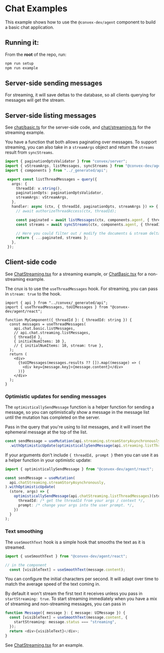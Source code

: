 # Chat Examples

This example shows how to use the `@convex-dev/agent` component to build a basic
chat application.

## Running it:

From the **root** of the repo, run:

```sh
npm run setup
npm run example
```

## Server-side sending messages



For streaming, it will save deltas to the database, so all clients querying for
messages will get the stream.

## Server-side listing messages

See [chat/basic.ts](./basic.ts) for the server-side code,
and [chat/streaming.ts](./streaming.ts) for the streaming example.

You have a function that both allows paginating over messages.
To support streaming, you can also take in a `streamArgs` object and return the
`streams` result from `syncStreams`.

```ts
import { paginationOptsValidator } from "convex/server";
import { vStreamArgs, listMessages, syncStreams } from "@convex-dev/agent";
import { components } from "../_generated/api";

 export const listThreadMessages = query({
   args: {
     threadId: v.string(),
     paginationOpts: paginationOptsValidator,
     streamArgs: vStreamArgs,
   },
   handler: async (ctx, { threadId, paginationOpts, streamArgs }) => {
     // await authorizeThreadAccess(ctx, threadId);

     const paginated = await listMessages(ctx, components.agent, { threadId, paginationOpts });
     const streams = await syncStreams(ctx, components.agent, { threadId, streamArgs });

     // Here you could filter out / modify the documents & stream deltas.
     return { ...paginated, streams };
   },
 });
```


## Client-side code

See [ChatStreaming.tsx](../../ui/ChatStreaming.tsx) for a streaming example,
or [ChatBasic.tsx](../../ui/ChatBasic.tsx) for a non-streaming example.

The crux is to use the `useThreadMessages` hook.
For streaming, you can pass in `stream: true` to the hook.

```tsx
import { api } from "../convex/_generated/api";
import { useThreadMessages, toUIMessages } from "@convex-dev/agent/react";

function MyComponent({ threadId }: { threadId: string }) {
  const messages = useThreadMessages(
    api.chat.basic.listMessages,
    // api.chat.streaming.listMessages,
    { threadId },
    { initialNumItems: 10 },
    // { initialNumItems: 10, stream: true },
  );
  return (
    <div>
      {toUIMessages(messages.results ?? []).map((message) => (
        <div key={message.key}>{message.content}</div>
      ))}
    </div>
  );
}
```

### Optimistic updates for sending messages

The `optimisticallySendMessage` function is a helper function for sending a
message, so you can optimistically show a message in the message list until the
mutation has completed on the server.

Pass in the query that you're using to list messages, and it will insert the
ephemeral message at the top of the list.

```ts
const sendMessage = useMutation(api.streaming.streamStoryAsynchronously)
  .withOptimisticUpdate(optimisticallySendMessage(api.streaming.listThreadMessages));
```

If your arguments don't include `{ threadId, prompt }` then you can use it as a
helper function in your optimistic update:

```ts
import { optimisticallySendMessage } from "@convex-dev/agent/react";

const sendMessage = useMutation(
  api.chatStreaming.streamStoryAsynchronously,
).withOptimisticUpdate(
  (store, args) => {
    optimisticallySendMessage(api.chatStreaming.listThreadMessages)(store, {
      threadId: /* get the threadId from your args / context */,
      prompt: /* change your args into the user prompt. */,
    })
  }
);
```


### Text smoothing

The `useSmoothText` hook is a simple hook that smooths the text as it is streamed.

```ts
import { useSmoothText } from "@convex-dev/agent/react";

// in the component
  const [visibleText] = useSmoothText(message.content);
```

You can configure the initial characters per second. It will adapt over time to
match the average speed of the text coming in.

By default it won't stream the first text it receives unless you pass in
`startStreaming: true`. To start streaming immediately when you have a mix of
streaming and non-streaming messages, you can pass in

```ts
function Message({ message }: { message: UIMessage }) {
  const [visibleText] = useSmoothText(message.content, {
    startStreaming: message.status === "streaming",
  });
  return <div>{visibleText}</div>;
}
```






See [ChatStreaming.tsx](../../ui/ChatStreaming.tsx) for an example.

